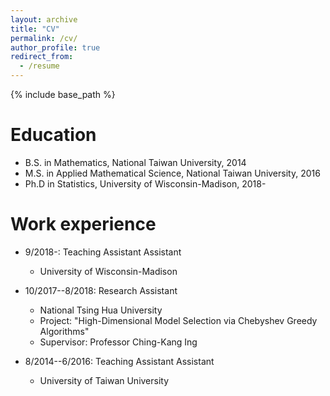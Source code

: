 ```yaml
---
layout: archive
title: "CV"
permalink: /cv/
author_profile: true
redirect_from:
  - /resume
---
```


{% include base_path %}

Education
======
* B.S. in Mathematics, National Taiwan University, 2014
* M.S. in Applied Mathematical Science, National Taiwan University, 2016
* Ph.D in Statistics, University of Wisconsin-Madison, 2018-

Work experience
======
* 9/2018-: Teaching Assistant Assistant
  * University of Wisconsin-Madison
  
* 10/2017--8/2018: Research Assistant
  * National Tsing Hua University
  * Project: "High-Dimensional Model Selection via Chebyshev Greedy Algorithms"
  * Supervisor: Professor Ching-Kang Ing

* 8/2014--6/2016: Teaching Assistant Assistant
  * University of Taiwan University
   
